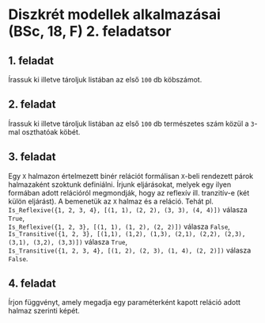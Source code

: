 # Diszkrét modellek alkalmazásai (BSc, 18, F) 2. feladatsor



## 1. feladat

Írassuk ki illetve tároljuk listában az első `100` db köbszámot.

## 2. feladat

Írassuk ki illetve tároljuk listában az első `100` db természetes szám közül a `3`-mal oszthatóak köbét.

## 3. feladat

Egy `X` halmazon értelmezett binér relációt formálisan `X`-beli rendezett párok halmazaként szoktunk definiálni. Írjunk eljárásokat, melyek egy ilyen formában adott relációról megmondják, hogy az reflexív ill. tranzitív-e (két külön eljárást). A bemenetük az `X` halmaz és a reláció. Tehát pl.  
`Is_Reflexive({1, 2, 3, 4}, [(1, 1), (2, 2), (3, 3), (4, 4)])` válasza `True`,  
`Is_Reflexive({1, 2, 3}, [(1, 1), (1, 2), (2, 2)])` válasza `False`,  
`Is_Transitive({1, 2, 3}, [(1,1), (1,2), (1,3), (2,1), (2,2), (2,3), (3,1), (3,2), (3,3)])` válasza `True`,  
`Is_Transitive({1, 2, 3, 4}, [(1, 2), (2, 3), (1, 4), (2, 2)])` válasza `False`.

## 4. feladat

Írjon függvényt, amely megadja egy paraméterként kapott reláció adott halmaz szerinti képét.


